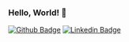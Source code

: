 ### Hello, World! 👋

[![Github Badge](https://img.shields.io/badge/-Github-000?style=flat-square&logo=Github&logoColor=white&link=https://github.com/pgmar257)](https://github.com/fagnerpsantos)
[![Linkedin Badge](https://img.shields.io/badge/-LinkedIn-blue?style=flat-square&logo=Linkedin&logoColor=white&link=https://www.linkedin.com/in/fagnerpsantos/)](https://www.linkedin.com/in/paula-garcia-martinez/)
